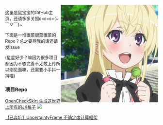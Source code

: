 <img align="right" src="LaoshuBaby.png" width="320" height="320">

这里是鼠宝宝的GitHub主页，还请多多关照ε=ε=ε=(~￣▽￣)~

下面是一堆很菜很菜很菜的Repo？总之要骂我的话还请发issue

(星星好少？嘛因为很多项目都因为不够完善不太敢上传所以刚见面嘛，还需要小手抖一抖喵)

### 项目Repo

[OpenCheckSkirt 生成这世界上所有的JK格子](https://github.com/LaoshuBaby/OpenCheckSkirt) [![](https://img.shields.io/github/stars/LaoshuBaby/OpenCheckSkirt.svg?&label=☆&labelColor=8c8&color=ac5)](https://github.com/LaoshuBaby/OpenCheckSkirt/stargazers)
    
[【已弃坑】UncertaintyFrame 不确定度计算框架](https://github.com/LaoshuBaby/UncertaintyFrame)

<div style='display: none'>
[![](https://img.shields.io/github/stars/LaoshuBaby/UncertaintyFrame.svg?&label=☆&labelColor=8c8&color=ac5)](https://github.com/LaoshuBaby/UncertaintyFrame/stargazers)
    
[【半弃坑】DiskRedeemer 磁盘超度器](https://github.com/LaoshuBaby/DiskRedeemer)

<div style='display: none'>
[![](https://img.shields.io/github/stars/LaoshuBaby/DiskRedeemer.svg?&label=☆&labelColor=8c8&color=ac5)](https://github.com/LaoshuBaby/DiskRedeemer/stargazers)
    
[【半弃坑】GPS_Tools GPS归一最近点](https://github.com/LaoshuBaby/GPS_Tools_demo)

<div style='display: none'>
[![](https://img.shields.io/github/stars/LaoshuBaby/GPS_Tools_demo.svg?&label=☆&labelColor=8c8&color=ac5)](https://github.com/LaoshuBaby/GPS_Tools_demo/stargazers)
    
### 开源库Repo

[FuckCoder C语言误操作修正库](https://github.com/LaoshuBaby/FuckCoder)

<div style='display: none'>
[![](https://img.shields.io/github/stars/LaoshuBaby/FuckCoder.svg?&label=☆&labelColor=8c8&color=ac5)](https://github.com/LaoshuBaby/FuckCoder/stargazers)
    
[UniComplierControlHeader C语言条件编译头文件库](https://github.com/LaoshuBaby/UniComplierControlHeader) [![](https://img.shields.io/github/stars/LaoshuBaby/UniComplierControlHeader.svg?&label=☆&labelColor=8c8&color=ac5)](https://github.com/LaoshuBaby/UniComplierControlHeader/stargazers)
    
[【已弃坑】Metro-Frame](https://github.com/LaoshuBaby/Metro-Frame) [![](https://img.shields.io/github/stars/LaoshuBaby/Metro-Frame.svg?&label=☆&labelColor=8c8&color=ac5)](https://github.com/LaoshuBaby/Metro-Frame/stargazers)

### 作业与比赛Repo

[【已归档】TouHouGenSen](https://github.com/LaoshuBaby/TouHouGenSen) [![](https://img.shields.io/github/stars/LaoshuBaby/TouHouGenSen.svg?&label=☆&labelColor=8c8&color=ac5)](https://github.com/LaoshuBaby/TouHouGenSen/stargazers)
    
[【催更请Push】数据库原理课程设计——毕业设计管理系统 ](https://github.com/LaoshuBaby/GraduationProjectManagerSystem) [![](https://img.shields.io/github/stars/LaoshuBaby/GraduationProjectManagerSystem.svg?&label=☆&labelColor=8c8&color=ac5)](https://github.com/LaoshuBaby/GraduationProjectManagerSystem/stargazers)

### 非严谨Repo

[【催更请Push】VampireValue(VV)](https://github.com/LaoshuBaby/VampireValue) [![](https://img.shields.io/github/stars/LaoshuBaby/VampireValue.svg?&label=☆&labelColor=8c8&color=ac5)](https://github.com/LaoshuBaby/VampireValue/stargazers)
    
[【已归档】是否存在一个仅由0和2构成的中国居民身份证号](https://github.com/LaoshuBaby/ID-consist-of-0-and-2)

<div style='display: none'>
[![](https://img.shields.io/github/stars/LaoshuBaby/ID-consist-of-0-and-2.svg?&label=☆&labelColor=8c8&color=ac5)](https://github.com/LaoshuBaby/ID-consist-of-0-and-2/stargazers)

剩下的……感觉技术不高又不好玩的就不推荐了，就这样喵。
好想变成小Loli啊（挠头）
